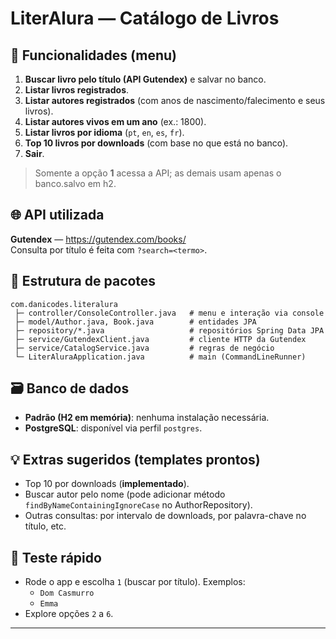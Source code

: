 # LiterAlura — Catálogo de Livros 

## 🧠 Funcionalidades (menu)
1. **Buscar livro pelo título (API Gutendex)** e salvar no banco.  
2. **Listar livros registrados**.  
3. **Listar autores registrados** (com anos de nascimento/falecimento e seus livros).  
4. **Listar autores vivos em um ano** (ex.: 1800).  
5. **Listar livros por idioma** (`pt`, `en`, `es`, `fr`).  
6. **Top 10 livros por downloads** (com base no que está no banco).  
0. **Sair**.

> Somente a opção **1** acessa a API; as demais usam apenas o banco.salvo em h2.

## 🌐 API utilizada
**Gutendex** — https://gutendex.com/books/  
Consulta por título é feita com `?search=<termo>`.

## 🧩 Estrutura de pacotes
```
com.danicodes.literalura
 ├─ controller/ConsoleController.java   # menu e interação via console
 ├─ model/Author.java, Book.java        # entidades JPA
 ├─ repository/*.java                   # repositórios Spring Data JPA
 ├─ service/GutendexClient.java         # cliente HTTP da Gutendex
 ├─ service/CatalogService.java         # regras de negócio
 └─ LiterAluraApplication.java          # main (CommandLineRunner)
```

## 🗃️ Banco de dados
- **Padrão (H2 em memória)**: nenhuma instalação necessária.
- **PostgreSQL**: disponível via perfil `postgres`.

## 💡 Extras sugeridos (templates prontos)
- Top 10 por downloads (**implementado**).
- Buscar autor pelo nome (pode adicionar método `findByNameContainingIgnoreCase` no AuthorRepository).
- Outras consultas: por intervalo de downloads, por palavra-chave no título, etc.

## 🧪 Teste rápido
- Rode o app e escolha `1` (buscar por título). Exemplos:
  - `Dom Casmurro`
  - `Emma`
- Explore opções `2` a `6`.

---


